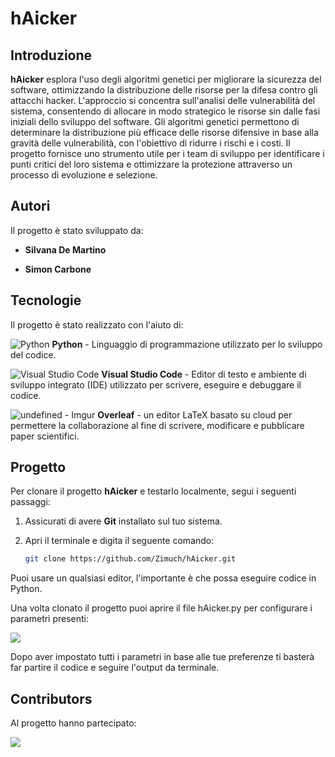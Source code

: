 # hAicker

## Introduzione

**hAicker** esplora l'uso degli algoritmi genetici per migliorare la sicurezza del software, ottimizzando la distribuzione delle risorse per la difesa contro gli attacchi hacker. L'approccio si concentra sull'analisi delle vulnerabilità del sistema, consentendo di allocare in modo strategico le risorse sin dalle fasi iniziali dello sviluppo del software. Gli algoritmi genetici permettono di determinare la distribuzione più efficace delle risorse difensive in base alla gravità delle vulnerabilità, con l'obiettivo di ridurre i rischi e i costi. Il progetto fornisce uno strumento utile per i team di sviluppo per identificare i punti critici del loro sistema e ottimizzare la protezione attraverso un processo di evoluzione e selezione.



## Autori
Il progetto è stato sviluppato da:

- **Silvana De Martino**

- **Simon Carbone**

## Tecnologie

Il progetto è stato realizzato con l'aiuto di:

![Python](https://img.icons8.com/color/48/000000/python.png) **Python** - Linguaggio di programmazione utilizzato per lo sviluppo del codice.  

![Visual Studio Code](https://img.icons8.com/?size=48&id=9OGIyU8hrxW5&format=png&color=000000) **Visual Studio Code** - Editor di testo e ambiente di sviluppo integrato (IDE) utilizzato per scrivere, eseguire e debuggare il codice.

![undefined - Imgur](https://github.com/user-attachments/assets/1fd747cb-c26e-462a-ba4b-86e42408d3f8)
 **Overleaf** - un editor LaTeX basato su cloud per permettere la collaborazione al fine di scrivere, modificare e pubblicare paper scientifici.


 ## Progetto
 
Per clonare il progetto **hAicker** e testarlo localmente, segui i seguenti passaggi:

1. Assicurati di avere **Git** installato sul tuo sistema.
2. Apri il terminale e digita il seguente comando:

   ```bash
   git clone https://github.com/Zimuch/hAicker.git

Puoi usare un qualsiasi editor, l'importante è che possa eseguire codice in Python.

Una volta clonato il progetto puoi aprire il file hAicker.py per configurare i parametri presenti:

<img src="https://i.imgur.com/DYjfaU3.png" />

Dopo aver impostato tutti i parametri in base alle tue preferenze ti basterà far partire il codice e seguire l'output da terminale.

## Contributors
Al progetto hanno partecipato:

<a href="https://github.com/Zimuch/hAicker/graphs/contributors">
 <a href="https://github.com/ivycss/hAicker/graphs/contributors">
<img src="https://contrib.rocks/image?repo=Zimuch/hAicker" />
<a href="https://github.com/ivycss/hAicker/graphs/contributors">

</a>

